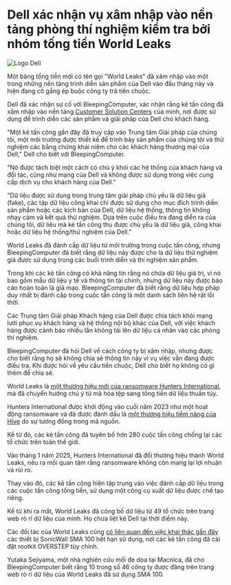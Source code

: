 # Dell xác nhận vụ xâm nhập vào nền tảng phòng thí nghiệm kiểm tra bởi nhóm tống tiền World Leaks

![Logo Dell](https://www.bleepstatic.com/content/hl-images/2024/05/09/Dell-headpic.jpg)

Một băng tống tiền mới có tên gọi "World Leaks" đã xâm nhập vào một trong những nền tảng trình diễn sản phẩm của Dell vào đầu tháng này và hiện đang cố gắng ép buộc công ty trả tiền chuộc.

Dell đã xác nhận sự cố với BleepingComputer, xác nhận rằng kẻ tấn công đã xâm nhập vào nền tảng [Customer Solution Centers](https://www.dell.com/en-us/lp/dt/customer-solution-centers) của mình, nơi được sử dụng để trình diễn các sản phẩm và giải pháp của Dell cho khách hàng.

"Một kẻ tấn công gần đây đã truy cập vào Trung tâm Giải pháp của chúng tôi, một môi trường được thiết kế để trình bày sản phẩm của chúng tôi và thử nghiệm các bằng chứng khái niệm cho các khách hàng thương mại của Dell," Dell cho biết với BleepingComputer.

"Nó được tách biệt một cách có chủ ý khỏi các hệ thống của khách hàng và đối tác, cũng như mạng của Dell và không được sử dụng trong việc cung cấp dịch vụ cho khách hàng của Dell."

"Dữ liệu được sử dụng trong trung tâm giải pháp chủ yếu là dữ liệu giả (fake), các tập dữ liệu công khai chỉ được sử dụng cho mục đích trình diễn sản phẩm hoặc các kịch bản của Dell, dữ liệu hệ thống, thông tin không nhạy cảm và kết quả thử nghiệm. Dựa trên cuộc điều tra đang diễn ra của chúng tôi, dữ liệu mà kẻ tấn công thu được chủ yếu là dữ liệu giả, công khai hoặc dữ liệu hệ thống/thử nghiệm của Dell."

World Leaks đã đánh cắp dữ liệu từ môi trường trong cuộc tấn công, nhưng BleepingComputer đã biết rằng dữ liệu này được cho là dữ liệu thử nghiệm giả được sử dụng trong các buổi trình diễn và thí nghiệm sản phẩm.

Trong khi các kẻ tấn công có khả năng tin rằng nó chứa dữ liệu giá trị, vì nó bao gồm mẫu dữ liệu y tế và thông tin tài chính, nhưng dữ liệu này được báo cáo hoàn toàn là giả mạo. BleepingComputer đã biết rằng dữ liệu hợp pháp duy nhất bị đánh cắp trong cuộc tấn công là một danh sách liên hệ rất lỗi thời.

Các Trung tâm Giải pháp Khách hàng của Dell được chia tách khỏi mạng lưới phục vụ khách hàng và hệ thống nội bộ khác của Dell, với việc khách hàng được cảnh báo nhiều lần không tải lên dữ liệu cá nhân vào các phòng thí nghiệm.

BleepingComputer đã hỏi Dell về cách công ty bị xâm nhập, nhưng được cho biết rằng họ sẽ không chia sẻ thông tin này vì vụ việc vẫn đang được điều tra. Khi được hỏi về yêu cầu tiền chuộc, Dell cho biết họ không có gì thêm để chia sẻ.

World Leaks là [một thương hiệu mới của ransomware Hunters International](https://www.bleepingcomputer.com/news/security/hunters-international-rebrands-as-world-leaks-in-shift-to-data-extortion/), mà đã chuyển hướng chú ý từ mã hóa tệp sang tống tiền dữ liệu thuần túy.

Hunters International được khởi động vào cuối năm 2023 như một hoạt động ransomware và đã được đánh dấu là [một thương hiệu tiềm năng của Hive](https://www.bleepingcomputer.com/news/security/new-hunters-international-ransomware-possible-rebrand-of-hive/) do sự tương đồng trong mã nguồn. 

Kể từ đó, các kẻ tấn công đã tuyên bố hơn 280 cuộc tấn công chống lại các tổ chức trên toàn thế giới.

Vào tháng 1 năm 2025, Hunters International đã đổi thương hiệu thành World Leaks, nêu ra mối quan tâm rằng ransomware không còn mang lại lợi nhuận và rủi ro.

Thay vào đó, các kẻ tấn công hiện tập trung vào việc đánh cắp dữ liệu trong các cuộc tấn công tống tiền, sử dụng một công cụ xuất dữ liệu được chế tạo riêng.

Kể từ khi ra mắt, World Leaks đã công bố dữ liệu từ 49 tổ chức trên trang web rò rỉ dữ liệu của mình. Họ chưa liệt kê Dell tại thời điểm này.

Các đối tác của World Leaks cũng [có liên quan đến việc khai thác gần đây](https://www.bleepingcomputer.com/news/security/sonicwall-sma-devices-hacked-with-overstep-rootkit-tied-to-ransomware/) các thiết bị SonicWall SMA 100 hết hạn sử dụng, nơi các kẻ tấn công đã cài đặt rootkit OVERSTEP tùy chỉnh.

Yutaka Sejiyama, một nhà nghiên cứu mối đe dọa tại Macnica, đã cho BleepingComputer biết rằng 10 trong số 46 công ty được đăng trên trang web rò rỉ dữ liệu của World Leaks đã sử dụng SMA 100.